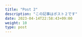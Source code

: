 ```yaml
---
title: "Post 2"
description: "この記事はポスト２です"
date: 2023-04-14T22:58:43+09:00
weight: 10
type: post
---
```

